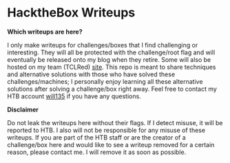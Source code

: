 # HacktheBox Writeups

**Which writeups are here?**

I only make writeups for challenges/boxes that I find challenging or interesting.  They will all be protected with the challenge/root flag and will eventually be released onto my blog when they retire.  Some will also be hosted on my team (TCLRed) [site](https://thecybergeek.co.uk/).  This repo is meant to share techniques and alternative solutions with those who have solved these challenges/machines; I personally enjoy learning all these alternative solutions after solving a challenge/box right away. Feel free to contact my HTB account [will135](https://www.hackthebox.eu/profile/89875) if you have any questions.

**Disclaimer**

Do not leak the writeups here without their flags. If I detect misuse, it will be reported to HTB.  I also will not be responsible for any misuse of these writeups.  If you are part of the HTB staff or are the creator of a challenge/box here and would like to see a writeup removed for a certain reason, please contact me.  I will remove it as soon as possible.
